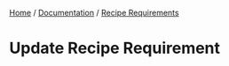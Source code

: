 [Home](../../../readme.md) / [Documentation](../../readme.md) / [Recipe Requirements](../readme.md)

# Update Recipe Requirement